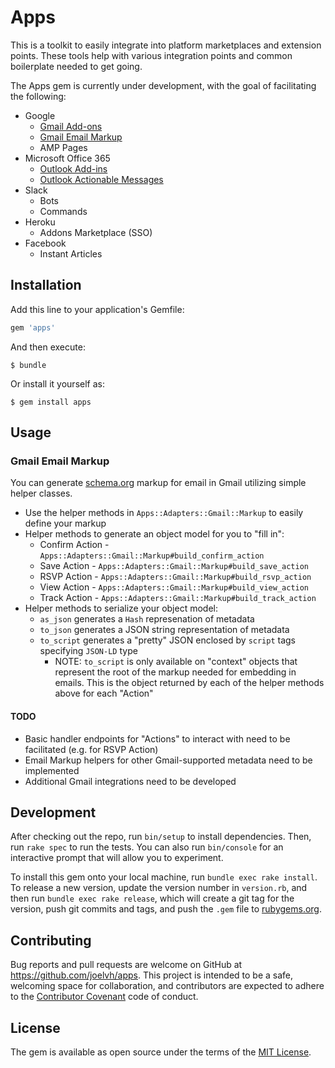 # Apps

This is a toolkit to easily integrate into platform marketplaces and extension points. These tools help with various integration points and common boilerplate needed to get going.

The Apps gem is currently under development, with the goal of facilitating the following:

* Google
  * [Gmail Add-ons](https://developers.google.com/gmail/add-ons/)
  * [Gmail Email Markup](https://developers.google.com/gmail/markup/)
  * AMP Pages
* Microsoft Office 365
  * [Outlook Add-ins](https://docs.microsoft.com/en-us/outlook/add-ins/)
  * [Outlook Actionable Messages](https://docs.microsoft.com/en-us/outlook/actionable-messages/)
* Slack
  * Bots
  * Commands
* Heroku
  * Addons Marketplace (SSO)
* Facebook
  * Instant Articles

## Installation

Add this line to your application's Gemfile:

```ruby
gem 'apps'
```

And then execute:

    $ bundle

Or install it yourself as:

    $ gem install apps

## Usage

### Gmail Email Markup

You can generate [schema.org](http://schema.org) markup for email in Gmail utilizing simple helper classes.

* Use the helper methods in `Apps::Adapters::Gmail::Markup` to easily define your markup
* Helper methods to generate an object model for you to "fill in":
  * Confirm Action - `Apps::Adapters::Gmail::Markup#build_confirm_action`
  * Save Action - `Apps::Adapters::Gmail::Markup#build_save_action`
  * RSVP Action - `Apps::Adapters::Gmail::Markup#build_rsvp_action`
  * View Action - `Apps::Adapters::Gmail::Markup#build_view_action`
  * Track Action - `Apps::Adapters::Gmail::Markup#build_track_action`
* Helper methods to serialize your object model:
  * `as_json` generates a `Hash` represenation of metadata
  * `to_json` generates a JSON string representation of metadata
  * `to_script` generates a "pretty" JSON enclosed by `script` tags specifying `JSON-LD` type
    * NOTE: `to_script` is only available on "context" objects that represent the root of the markup needed for embedding in emails. This is the object returned by each of the helper methods above for each "Action"

#### TODO

* Basic handler endpoints for "Actions" to interact with need to be facilitated (e.g. for RSVP Action)
* Email Markup helpers for other Gmail-supported metadata need to be implemented
* Additional Gmail integrations need to be developed

## Development

After checking out the repo, run `bin/setup` to install dependencies. Then, run `rake spec` to run the tests. You can also run `bin/console` for an interactive prompt that will allow you to experiment.

To install this gem onto your local machine, run `bundle exec rake install`. To release a new version, update the version number in `version.rb`, and then run `bundle exec rake release`, which will create a git tag for the version, push git commits and tags, and push the `.gem` file to [rubygems.org](https://rubygems.org).

## Contributing

Bug reports and pull requests are welcome on GitHub at https://github.com/joelvh/apps. This project is intended to be a safe, welcoming space for collaboration, and contributors are expected to adhere to the [Contributor Covenant](http://contributor-covenant.org) code of conduct.

## License

The gem is available as open source under the terms of the [MIT License](https://opensource.org/licenses/MIT).
